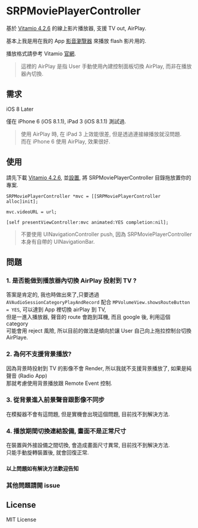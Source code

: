 # SRPMoviePlayerController

基於 [Vitamio 4.2.6](https://github.com/yixia/Vitamio-iOS/releases/tag/v4.2.6) 的線上影片播放器, 支援 TV out, AirPlay.

基本上我是用在我的 App [影音瀏覽器](https://itunes.apple.com/us/app/ying-yin-liu-lan-qi/id923745389?l=zh&ls=1&mt=8) 來播放 flash 影片用的.

播放格式請參考 Vitamio [官網](https://www.vitamio.org).

>這裡的 AirPlay 是指 User 手動使用內建控制面板切換 AirPlay, 而非在播放器內切換.

## 需求
iOS 8 Later

僅在 iPhone 6 (iOS 8.1.1), iPad 3 (iOS 8.1.1) 測試過.

>使用 AirPlay 時, 在 iPad 3 上效能很差, 但是透過連接線播放就沒問題.  
>而在 iPhone 6 使用 AirPlay, 效果很好.

## 使用
請先下載 [Vitamio 4.2.6](https://github.com/yixia/Vitamio-iOS/releases/tag/v4.2.6), 並[設置](https://github.com/yixia/Vitamio-iOS/blob/master/Doc/Vitamio_SDK_for_iOS_User_Manual_cn.md), 將 SRPMoviePlayerController 目錄拖放置你的專案.

```Objc
SRPMoviePlayerController *mvc = [[SRPMoviePlayerController alloc]init];

mvc.videoURL = url;

[self presentViewController:mvc animated:YES completion:nil];
```

>不要使用 UINavigationController push, 因為 SRPMoviePlayerController 本身有自帶的 UINavigationBar.

## 問題

### 1. 是否能做到播放器內切換 AirPlay 投射到 TV ?

答案是肯定的, 我也時做出來了,只要透過 `AVAudioSessionCategoryPlayAndRecord`
配合 `MPVolumeView.showsRouteButton = YES`, 可以達到 App 裡切換 airPlay 到 TV,  
但是一進入播放器, 聲音的 route 會跑到耳機, 而且 google 後, 利用這個 category  
可能會用 reject 風險, 所以目前的做法是傾向於讓 User 自己向上拖拉控制台切換 AirPlaye.

### 2. 為何不支援背景播放?

因為背景時投射到 TV 的影像不會 Render, 所以我就不支援背景播放了, 如果是純聲音 (Radio App)  
那就考慮使用背景播放跟 Remote Event 控制.

### 3. 從背景進入前景聲音跟影像不同步

在模擬器不會有這問題, 但是實機會出現這個問題, 目前找不到解決方法.

### 4. 播放期間切換連結設備, 畫面不是正常尺寸

在裝置與外接設備之間切換, 會造成畫面尺寸異常, 目前找不到解決方法.  
只能手動旋轉裝置後, 就會回復正常.

### `以上問題如有解決方法歡迎告知`

### 其他問題請開 issue

## License

MIT License

